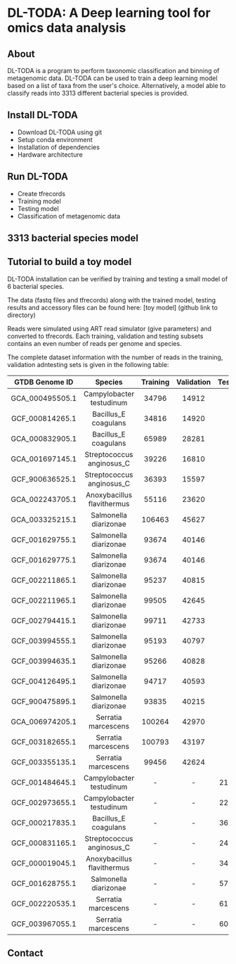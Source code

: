 # DL-TODA: A Deep learning tool for omics data analysis

## About
DL-TODA is a program to perform taxonomic classification and binning of metagenomic data. 
DL-TODA can be used to train a deep learning model based on a list of taxa from the user's choice.
Alternatively, a model able to classify reads into 3313 different bacterial species is provided.

## Install DL-TODA
- Download DL-TODA using git
- Setup conda environment
- Installation of dependencies
- Hardware architecture

## Run DL-TODA
- Create tfrecords
- Training model
- Testing model
- Classification of metagenomic data

## 3313 bacterial species model

## Tutorial to build a toy model
DL-TODA installation can be verified by training and testing a small model of 6 bacterial species.

The data (fastq files and tfrecords) along with the trained model, testing results and accessory files can be found here: [toy model] (github link to directory)

Reads were simulated using ART read simulator (give parameters) and converted to tfrecords. Each training, validation and testing subsets contains an even number of reads per genome and species. 

The complete dataset information with the number of reads in the training, validation adntesting sets is given in the following table:

| GTDB Genome ID | Species | Training | Validation | Testing |
|:------:|:-------:|:--------:|:----------:|:-------:|
|GCA_000495505.1| Campylobacter testudinum |   34796  |   14912    |    -    |
|GCF_000814265.1| Bacillus_E coagulans |   34816  |   14920    |    -    |
|GCA_000832905.1| Bacillus_E coagulans |   65989  |   28281    |    -    |
|GCA_001697145.1|Streptococcus anginosus_C|39226|16810|-|
|GCF_900636525.1|Streptococcus anginosus_C| 36393|   15597|-|
|GCA_002243705.1|Anoxybacillus flavithermus| 55116 |  23620|-|
|GCA_003325215.1|Salmonella diarizonae| 106463 | 45627|-|
|GCF_001629755.1|Salmonella diarizonae| 93674  | 40146|-|
|GCF_001629775.1|Salmonella diarizonae| 93674  | 40146|-|
|GCF_002211865.1|Salmonella diarizonae| 95237  | 40815|-|
|GCF_002211965.1|Salmonella diarizonae| 99505  | 42645|-|
|GCF_002794415.1|Salmonella diarizonae| 99711  | 42733|-|
|GCF_003994555.1|Salmonella diarizonae| 95193  | 40797|-|
|GCF_003994635.1|Salmonella diarizonae| 95266  | 40828|-|
|GCF_004126495.1|Salmonella diarizonae| 94717  | 40593|-|
|GCF_900475895.1|Salmonella diarizonae| 93835  | 40215|-|
|GCA_006974205.1|Serratia marcescens| 100264 | 42970|-|
|GCF_003182655.1|Serratia marcescens| 100793 | 43197|-|
|GCF_003355135.1|Serratia marcescens| 99456  | 42624|-|
|GCF_001484645.1|Campylobacter testudinum|-|-| 21828|
|GCF_002973655.1|Campylobacter testudinum|-|-| 22362|
|GCF_000217835.1|Bacillus_E coagulans |-|-| 36862|
|GCF_000831165.1|Streptococcus anginosus_C|-|-| 24436|
|GCF_000019045.1|Anoxybacillus flavithermus|-|-| 34158|
|GCF_001628755.1|Salmonella diarizonae|-|-| 57352|
|GCF_002220535.1|Serratia marcescens|-|-| 61860|
|GCF_003967055.1|Serratia marcescens|-|-|60862|


## Contact
